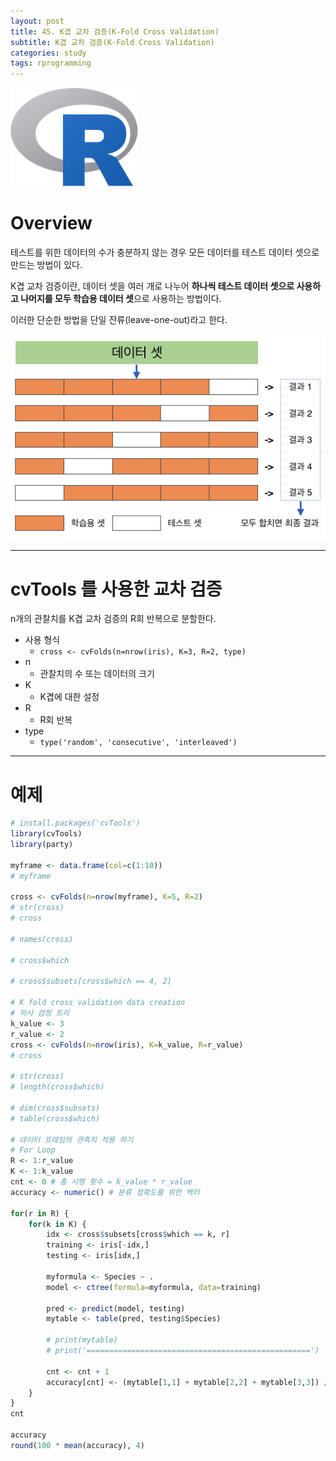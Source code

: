 ```yaml
---
layout: post
title: 45. K겹 교차 검증(K-Fold Cross Validation)
subtitle: K겹 교차 검증(K-Fold Cross Validation)
categories: study
tags: rprogramming
---
```


![r](/assets/img/logo/r-logo.png)

# Overview

테스트를 위한 데이터의 수가 충분하지 않는 경우 모든 데이터를 테스트 데이터 셋으로 만드는 방법이 있다.

K겹 교차 검증이란, 데이터 셋을 여러 개로 나누어 **하나씩 테스트 데이터 셋으로 사용하고 나머지를 모두 학습용 데이터 셋**으로 사용하는 방법이다.

이러한 단순한 방법을 단일 잔류(leave-one-out)라고 한다.

![fig](/assets/img/study/r/191114_fig_02.png)

***

# cvTools 를 사용한 교차 검증

n개의 관찰치를 K겹 교차 검증의 R회 반복으로 분할한다.

- 사용 형식
  - `cross <- cvFolds(n=nrow(iris), K=3, R=2, type)`
- n
  - 관찰치의 수 또는 데이터의 크기
- K
  - K겹에 대한 설정
- R
  - R회 반복
- type
  - `type('random', 'consecutive', 'interleaved')`

***

# 예제

```R
# install.packages('cvTools')
library(cvTools)
library(party)

myframe <- data.frame(col=c(1:10))
# myframe

cross <- cvFolds(n=nrow(myframe), K=5, R=2)
# str(cross)
# cross

# names(cross)

# cross$which

# cross$subsets[cross$which == 4, 2]

# K fold cross validation data creation
# 의사 검정 트리
k_value <- 3
r_value <- 2
cross <- cvFolds(n=nrow(iris), K=k_value, R=r_value)
# cross

# str(cross)
# length(cross$which)

# dim(cross$subsets)
# table(cross$which)

# 데이터 프레임의 관측치 적용 하기
# For Loop
R <- 1:r_value
K <- 1:k_value
cnt <- 0 # 총 시행 횟수 = k_value * r_value
accuracy <- numeric() # 분류 정확도를 위한 벡터

for(r in R) {
    for(k in K) {
        idx <- cross$subsets[cross$which == k, r]
        training <- iris[-idx,]
        testing <- iris[idx,]

        myformula <- Species ~ .
        model <- ctree(formula=myformula, data=training)

        pred <- predict(model, testing)
        mytable <- table(pred, testing$Species)

        # print(mytable)
        # print('==================================================')

        cnt <- cnt + 1
        accuracy[cnt] <- (mytable[1,1] + mytable[2,2] + mytable[3,3]) / sum(mytable)
    }
}
cnt

accuracy
round(100 * mean(accuracy), 4)
```